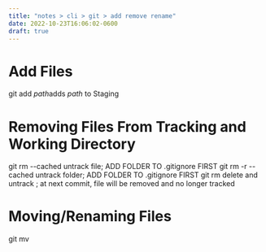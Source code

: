 ```yaml
---
title: "notes > cli > git > add remove rename"
date: 2022-10-23T16:06:02-0600
draft: true
---
```

# Add Files
git add *path*adds *path* to Staging
# 
# Removing Files From Tracking and Working Directory
git rm --cached <file>untrack file; ADD FOLDER TO .gitignore FIRST
git rm -r --cached <folder>untrack folder; ADD FOLDER TO .gitignore FIRST
git rm <file>delete and untrack <file>; at next commit, file will be removed and
no longer tracked

# Moving/Renaming Files
git mv <from> <to>